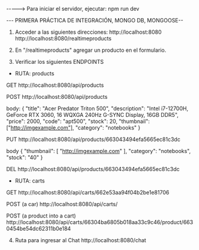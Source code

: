 -----> Para iniciar el servidor, ejecutar:
npm run dev

--- PRIMERA PRÁCTICA DE INTEGRACIÓN, MONGO DB, MONGOOSE--

1. Acceder a las siguientes direcciones:
   http://localhost:8080
   http://localhost:8080/realtimeproducts

2. En "/realtimeproducts" agregar un producto en el formulario.

3. Verificar los siguientes ENDPOINTS

- RUTA: products

GET
http://localhost:8080/api/products

POST
http://localhost:8080/api/products

body:
{
"title": "Acer Predator Triton 500",
"description": "Intel i7-12700H, GeForce RTX 3060, 16 WQXGA 240Hz G-SYNC Display, 16GB DDR5",
"price": 2000,
"code": "apt500",
"stock": 20,
"thumbnail": ["http://imgexample.com"],
"category": "notebooks"
}

PUT
http://localhost:8080/api/products/663043494efa5665ec81c3dc

body
{
"thumbnail": [
"http://imgexample.com"
],
"category": "notebooks",
"stock": "40"
}

DEL
http://localhost:8080/api/products/663043494efa5665ec81c3dc

- RUTA: carts

GET
http://localhost:8080/api/carts/662e53aa94f04b2be1e81706

POST (a car)
http://localhost:8080/api/carts/

POST (a product into a cart)
http://localhost:8080/api/carts/66304ba6805b018aa33c9c46/product/6630454be54dc62311b0e184

4. Ruta para ingresar al Chat
   http://localhost:8080/chat
